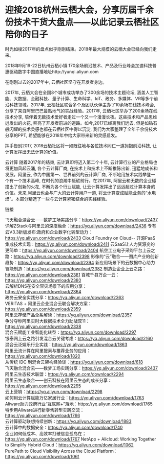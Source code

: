 # 迎接2018杭州云栖大会，分享历届千余份技术干货大盘点——以此记录云栖社区陪你的日子

时光如梭2017年的盘点似乎刚刚结束。2018年最大规模的云栖大会已经向我们走来。

2018年9月19-22日杭州云栖小镇 170余场前沿技术、产品及行业峰会加速科技普惠驱动数字中国直播地址http://yunqi.aliyun.com

在刚刚过去的2017年中, 云栖社区坚守在开发者身边。

2017年, 云栖大会在全国8个城市成功举办了300余场的技术主题论坛, 涵盖人工智能、大数据、金融科技、量子计算、生命科学、IoT、政务、多媒体、VR等多个前沿科技领域。2017年, 云栖社区联合多个及团队伙伴主办了10余场在线技术峰会, 分享了来自阿里巴巴最贴地气的实战经验。2017年, 云栖社区举办了200余场在线技术分享, 陪伴着无数技术爱好者走过一个又一个漫漫长夜。这些技术和产品思维迸发出的火花, 照亮了开发者前进的道路。如今,2017已经离我们远去, 但是如钻石般闪耀的技术灵感也都在云栖社区中得以沉淀, 我们为大家整理了全年千余份技术分享的PPT, 希望能够在2018年中给大家带来新的灵感启发。

挥手告别2017, 2018云栖社区将一如既往地与各位技术同仁一道拥抱前沿科技, 让计算发挥出无法计算的价值。

云计算
随着2017年的结束, 云计算即将迈入第二个十年, 云计算行业的产业格局也将更加风起云涌, 各个云计算厂商, 在技术上和技术上不断推陈出新, 迅猛地成长和发展。阿里云, 作为中国第一、世界前列的云计算厂商, 不断地用技术实践攀登一个有一个技术高峰, 在时代的浪潮中砥砺前行。在2017年, 阿里云和无数的企业碰撞出了创新的火花, 不断为各个行业赋能, 让云计算发挥出了远远超过计算本身的价值。未来,阿里云也会与广大的云计算用户一道, 将云计算变成赋能业务的“水电煤”。本部分精选了一些与云计算紧密结合的实践经验。

链接

飞天融合混合云——数梦工场实践分享：https://yq.aliyun.com/download/2437
详解ZStack与阿里云的深度融合：https://yq.aliyun.com/download/2436
专有云V3.3新版发布:政府和企业数字化转型动力：https://yq.aliyun.com/download/2433
Cloud Foundry on Cloud-- 开源PaaS集成技术实现：https://yq.aliyun.com/download/2411
云SaaS让人力资源变的更简单：https://yq.aliyun.com/download/2404
航空工业电子采购平台上云之路：https://yq.aliyun.com/download/2398
影像的“云”融合——图片产业的创新趋势：https://yq.aliyun.com/download/2394
新应用场景下的云数据中心助力智能制造：https://yq.aliyun.com/download/2382
制造业企业上云之路：https://yq.aliyun.com/download/2381
百城千县万企一云：https://yq.aliyun.com/download/2380   
云解析DNS在安全容灾场景下的应用分享：https://yq.aliyun.com/download/2364   
政务云安全实践分享：https://yq.aliyun.com/download/2363   
VERITAS + 阿里云企业混合云联合解决方案：https://yq.aliyun.com/download/2359   
阿里云存储产品全系解读：https://yq.aliyun.com/download/2357   
争分夺秒阿里实时大数据技术全力助战双11：https://yq.aliyun.com/download/2338   
混合云赋能工业智能化转型：https://yq.aliyun.com/download/2297   
银泰网上云之路引发混合云关键考虑：https://yq.aliyun.com/download/2160   
混合云泛娱乐行业实践：https://yq.aliyun.com/download/1863   
阿里云流计算在阿里搜索与推荐业务的应用：https://yq.aliyun.com/download/1820   
从传统 IDC 到混合云架构经验谈：https://yq.aliyun.com/download/618   
飞天融合混合云——数梦工场实践分享：https://yq.aliyun.com/download/2437   
阿里云生态技术联盟：https://yq.aliyun.com/download/2294   
阿里云生态聚合——创云科技在阿里云生态的成长分享：https://yq.aliyun.com/download/2295   
云上营销：https://yq.aliyun.com/download/2298   
如何用云计算赋能万亿家居行业：https://yq.aliyun.com/download/1763   
Aliware助力政府行业“互联网+”落地：https://yq.aliyun.com/download/1765   
特步用Aliware进行新零售转型实践交流：https://yq.aliyun.com/download/1766   
云计算驱动联想持续创新：https://yq.aliyun.com/download/1883    
云计算中的数据安全：https://yq.aliyun.com/download/1740   
企业如何低成本、高效率打破信息孤岛在；https://yq.aliyun.com/download/1767
NetApp + Alicloud: Working Together to Simplify Hybrid Cloud：https://yq.aliyun.com/download/1062    
PurePath to Cloud Visibility Across the Cloud Platform：https://yq.aliyun.com/download/1061   
